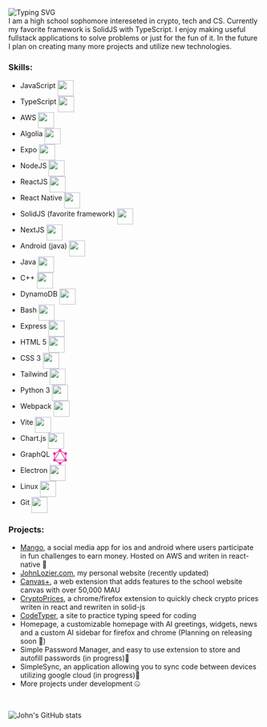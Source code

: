 ![Typing SVG](https://readme-typing-svg.herokuapp.com?font=Montserrat&weight=700&size=31&pause=1000&color=C8C8C8&width=435&lines=Hi,+I'm+John+Lozier+👋)
<br>
I am a high school sophomore intereseted in crypto, tech and CS. Currently my favorite framework is SolidJS with TypeScript. I enjoy making useful fullstack applications to solve problems or just for the fun of it. In the future I plan on creating many more projects and utilize new technologies.


### Skills:
- JavaScript <img width="32" height="32" align="middle" src="https://cdn.jsdelivr.net/gh/devicons/devicon/icons/javascript/javascript-original.svg" />
- TypeScript <img width="32" height="32" align="middle" src="https://cdn.jsdelivr.net/gh/devicons/devicon/icons/typescript/typescript-original.svg" />
- AWS <img width="32" height="32" align="middle" src="https://cdn.jsdelivr.net/gh/devicons/devicon@latest/icons/amazonwebservices/amazonwebservices-original-wordmark.svg" />
- Algolia <img width="32" height="32" align="middle" src="https://cdn.jsdelivr.net/gh/devicons/devicon@latest/icons/algolia/algolia-original.svg" />
- Expo <img width="32" height="32" align="middle" src="https://cdn.icon-icons.com/icons2/2389/PNG/512/expo_logo_icon_145293.png">
- NodeJS <img width="32" height="32" align="middle" src="https://cdn.jsdelivr.net/gh/devicons/devicon/icons/nodejs/nodejs-original.svg" />
- ReactJS <img width="32" height="32" align="middle" src="https://cdn.jsdelivr.net/gh/devicons/devicon/icons/react/react-original.svg" />
- React Native <img width="32" height="32" align="middle" src="https://cdn.jsdelivr.net/gh/devicons/devicon/icons/react/react-original.svg" />
- SolidJS (favorite framework) <img width="32" height="32" align="middle" src="https://cdn.jsdelivr.net/gh/devicons/devicon@latest/icons/solidjs/solidjs-original.svg" />
- NextJS <img width="32" height="32" align="middle" src="https://cdn.jsdelivr.net/gh/devicons/devicon/icons/nextjs/nextjs-original.svg" />
- Android (java) <img width="32" height="32" align="middle" src="https://cdn.jsdelivr.net/gh/devicons/devicon/icons/android/android-original.svg" />
- Java <img width="32" height="32" align="middle" src="https://cdn.jsdelivr.net/gh/devicons/devicon@latest/icons/java/java-original.svg" />
- C++ <img width="32" height="32" align="middle" src="https://cdn.jsdelivr.net/gh/devicons/devicon@latest/icons/cplusplus/cplusplus-original.svg" />
- DynamoDB <img width="32" height="32" align="middle" src="https://cdn.jsdelivr.net/gh/devicons/devicon@latest/icons/dynamodb/dynamodb-original.svg" />
- Bash <img width="32" height="32" align="middle" src="https://cdn.jsdelivr.net/gh/devicons/devicon/icons/bash/bash-original.svg" />
- Express <img width="32" height="32" align="middle" src="https://lh5.googleusercontent.com/proxy/KTMTgxEwIkK5PtvXhl3qRBO_BB797q_ixPFFLP4lLCImNbufF5V6bRvVbBMHSuQ8rF4IiMBjIOW539IuELV-Ir5X7ppI40BUOkd4ytO87v9gDRIgWsm_UXt84aMVd_6v8_pPt_ZACSm-km9RlQ">
- HTML 5 <img width="32" height="32" align="middle" src="https://cdn.jsdelivr.net/gh/devicons/devicon/icons/html5/html5-original.svg" />
- CSS 3 <img width="32" height="32" align="middle" src="https://cdn.jsdelivr.net/gh/devicons/devicon/icons/css3/css3-original.svg" />
- Tailwind <img width="32" height="32" align="middle" src="https://cdn.jsdelivr.net/gh/devicons/devicon@latest/icons/tailwindcss/tailwindcss-original.svg" />
- Python 3 <img width="32" height="32" align="middle" src="https://cdn.jsdelivr.net/gh/devicons/devicon/icons/python/python-original.svg" />
- Webpack <img width="32" height="32" align="middle" src="https://cdn.jsdelivr.net/gh/devicons/devicon/icons/webpack/webpack-original.svg" />
- Vite <img width="32" height="32" align="middle" src="https://vitejs.dev/logo-with-shadow.png" />
- Chart.js <img width="32" height="32" align="middle" src="https://www.chartjs.org/img/chartjs-logo.svg" />
- GraphQL <img width="32" height="32" align="middle" src="https://raw.githubusercontent.com/devicons/devicon/master/icons/graphql/graphql-plain.svg" />
- Electron <img width="32" height="32" align="middle" src="https://cdn.jsdelivr.net/gh/devicons/devicon/icons/electron/electron-original.svg" />
- Linux <img width="32" height="32" align="middle" src="https://cdn.jsdelivr.net/gh/devicons/devicon/icons/linux/linux-original.svg" />
- Git <img width="32" height="32" align="middle" src="https://cdn.jsdelivr.net/gh/devicons/devicon/icons/git/git-original.svg" />

### Projects:
- [Mango](https://mangosocial.net), a social media app for ios and android where users participate in fun challenges to earn money. Hosted on AWS and writen in react-native 🥭
- [JohnLozier.com](https://johnlozier.com), my personal website (recently updated)
- [Canvas+](https://canvasplus.org), a web extension that adds features to the school website canvas with over 50,000 MAU
- [CryptoPrices](https://chromewebstore.google.com/detail/crypto-prices/aijcmfbomlkfaclgjpphidgoijibeobj), a chrome/firefox extension to quickly check crypto prices writen in react and rewriten in solid-js
- [CodeTyper](https://johnlozier.com/codetyper), a site to practice typing speed for coding
- Homepage, a customizable homepage with AI greetings, widgets, news and a custom AI sidebar for firefox and chrome (Planning on releasing soon 🎉)
- Simple Password Manager, and easy to use extension to store and autofill passwords (in progress)🚧
- SimpleSync, an application allowing you to sync code between devices utilizing google cloud (in progress)🚧
- More projects under development 🤐

<br>

![John's GitHub stats](https://github-readme-stats.vercel.app/api?username=JohnLozier&theme=dark)

